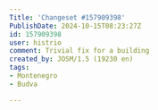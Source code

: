 ```yaml
---
Title: 'Changeset #157909398'
PublishDate: 2024-10-15T08:23:27Z
id: 157909398
user: histrio
comment: Trivial fix for a building
created_by: JOSM/1.5 (19230 en)
tags:
- Montenegro
- Budva

---
```

